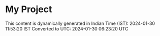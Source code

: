 # My Project

This content is dynamically generated in Indian Time (IST): 2024-01-30 11:53:20 IST
Converted to UTC: 2024-01-30 06:23:20 UTC
